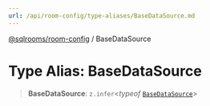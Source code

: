 ```yaml
---
url: /api/room-config/type-aliases/BaseDataSource.md
---
```

[@sqlrooms/room-config](../index.md) / BaseDataSource

# Type Alias: BaseDataSource

> **BaseDataSource**: `z.infer`<*typeof* [`BaseDataSource`](../variables/BaseDataSource.md)>
